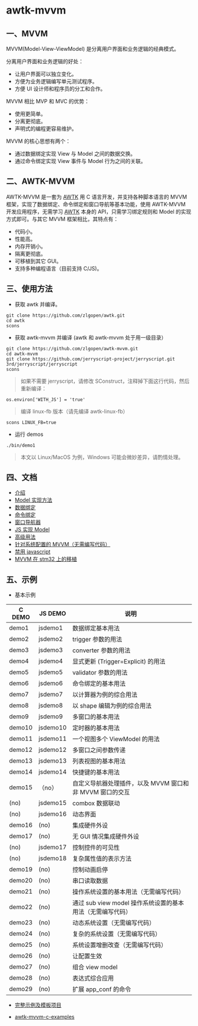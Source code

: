 # awtk-mvvm

## 一、MVVM 
MVVM(Model-View-ViewModel) 是分离用户界面和业务逻辑的经典模式。

分离用户界面和业务逻辑的好处：

  * 让用户界面可以独立变化。
  * 方便为业务逻辑编写单元测试程序。
  * 方便 UI 设计师和程序员的分工和合作。

MVVM 相比 MVP 和 MVC 的优势：

  * 使用更简单。
  * 分离更彻底。
  * 声明式的编程更容易维护。

MVVM 的核心思想有两个：

* 通过数据绑定实现 View 与 Model 之间的数据交换。
* 通过命令绑定实现 View 事件与 Model 行为之间的关联。

## 二、AWTK-MVVM

AWTK-MVVM 是一套为 [AWTK](https://github.com/zlgopen/awtk) 用 C 语言开发，并支持各种脚本语言的 MVVM 框架，实现了数据绑定、命令绑定和窗口导航等基本功能，使用 AWTK-MVVM 开发应用程序，无需学习 [AWTK](https://github.com/zlgopen/awtk) 本身的 API，只需学习绑定规则和 Model 的实现方式即可。与其它 MVVM 框架相比，其特点有：

* 代码小。
* 性能高。
* 内存开销小。
* 隔离更彻底。
* 可移植到其它 GUI。
* 支持多种编程语言（目前支持 C/JS)。

## 三、使用方法

* 获取 awtk 并编译。

```
git clone https://github.com/zlgopen/awtk.git
cd awtk
scons
```

* 获取 awtk-mvvm 并编译 (awtk 和 awtk-mvvm 处于用一级目录）

```
git clone https://github.com/zlgopen/awtk-mvvm.git
cd awtk-mvvm
git clone https://github.com/jerryscript-project/jerryscript.git 3rd/jerryscript/jerryscript
scons
```

> 如果不需要 jerryscript，请修改 SConstruct，注释掉下面这行代码，然后重新编译：

```
os.environ['WITH_JS'] = 'true'
```

> 编译 linux-fb 版本（请先编译 awtk-linux-fb）

```
scons LINUX_FB=true
```


* 运行 demos

```
./bin/demo1
```

> 本文以 Linux/MacOS 为例，Windows 可能会微妙差异，请酌情处理。

## 四、文档
* [介绍](docs/8.intro.md)
* [Model 实现方法](docs/9.model.md)
* [数据绑定](docs/10.data_binding.md)
* [命令绑定](docs/11.command_binding.md)
* [窗口导航器](docs/12.navigate.md)
* [JS 实现 Model](docs/13.js_model.md)
* [高级用法](docs/14.advance_usages.md)
* [针对系统配置的 MVVM（无需编写代码）](docs/15.app_conf.md)
* [禁用 javascript](docs/how_to_disable_js.md)
* [MVVM 在 stm32 上的移植](https://github.com/zlgopen/awtk-stm32h743iitx-mvvm/blob/master/docs/stm32h743iitx_port.md)

## 五、示例

* 基本示例

|  C DEMO  | JS DEMO  | 说明 |
| -------- | -------  | ---------------------------------    |
| demo1    | jsdemo1  | 数据绑定基本用法                     |
| demo2    | jsdemo2  | trigger 参数的用法                   |
| demo3    | jsdemo3  | converter 参数的用法                 |
| demo4    | jsdemo4  | 显式更新 (Trigger=Explicit) 的用法   |
| demo5    | jsdemo5  | validator 参数的用法                 |
| demo6    | jsdemo6  | 命令绑定的基本用法                   |
| demo7    | jsdemo7  | 以计算器为例的综合用法               |
| demo8    | jsdemo8  | 以 shape 编辑为例的综合用法          |
| demo9    | jsdemo9  | 多窗口的基本用法                     |
| demo10   | jsdemo10 | 定时器的基本用法                     |
| demo11   | jsdemo11 | 一个视图多个 ViewModel 的用法        |
| demo12   | jsdemo12 | 多窗口之间参数传递                   |
| demo13   | jsdemo13 | 列表视图的基本用法                   |
| demo14   | jsdemo14 | 快捷键的基本用法                     |
| demo15   | （no）   | 自定义导航器处理插件，以及 MVVM 窗口和非 MVVM 窗口的交互 |
| (no)     | jsdemo15 | combox 数据联动                     |
| (no)     | jsdemo16 | 动态界面                            |
| demo16   | (no)     | 集成硬件外设                        |
| demo17   | (no)     | 无 GUI 情况集成硬件外设             |
| (no)     | jsdemo17 | 控制控件的可见性                    |
| (no)     | jsdemo18 | 复杂属性值的表示方法                |
| demo19   | (no)     | 控制动画启停                        |
| demo20   | (no)     | 串口读取数据                        |
| demo21   | (no)     | 操作系统设置的基本用法（无需编写代码）|
| demo22   | (no)     | 通过 sub view model 操作系统设置的基本用法（无需编写代码）    |
| demo23   | (no)     | 动态系统设置（无需编写代码）          |
| demo24   | (no)     | 复杂的系统设置（无需编写代码）        |
| demo25   | (no)     | 系统设置增删改查（无需编写代码）      |
| demo26   | (no)     | 让配置生效                          |
| demo27   | (no)     | 组合 view model                     |
| demo28   | (no)     | 表达式综合应用                     |
| demo29   | (no)     | 扩展 app_conf 的命令                              |

* [完整示例及模板项目](https://github.com/zlgopen/awtk-mvvm-c-hello)

* [awtk-mvvm-c-examples](https://github.com/zlgopen/awtk-mvvm-c-examples) 
